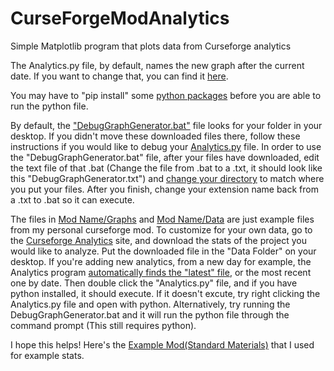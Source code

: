 # CurseForgeModAnalytics
Simple Matplotlib program that plots data from Curseforge analytics

The Analytics.py file, by default, names the new graph after the current date. If you want to change that, you can find it [here](Mod%20Name/Analytics.py#L40).

You may have to "pip install" some [python packages](Mod%20Name/Analytics.py#L1-L4) before you are able to run the python file.

By default, the ["DebugGraphGenerator.bat"](Mod%20Name/DebugGraphGenerator.bat) file looks for your folder in your desktop. If you didn't move these downloaded files there, follow these instructions if you would like to debug your [Analytics.py](Mod%20Name/Analytics.py) file. In order to use the "DebugGraphGenerator.bat" file, after your files have downloaded, edit the text file of that .bat (Change the file from .bat to a .txt, it should look like this "DebugGraphGenerator.txt") and [change your directory](Mod%20Name/DebugGraphGenerator.bat#L1) to match where you put your files. After you finish, change your extension name back from a .txt to .bat so it can execute.

The files in [Mod Name/Graphs](Mod%20Name/Graphs "Graphs Folder") and [Mod Name/Data](Mod%20Name/Graphs "Data Folder") are just example files from my personal curseforge mod. To customize for your own data, go to the [Curseforge Analytics](https://authors.curseforge.com/dashboard/projects) site, and download the stats of the project you would like to analyze. Put the downloaded file in the "Data Folder" on your desktop. If you're adding new analytics, from a new day for example, the Analytics program [automatically finds the "latest" file](Mod%20Name/Analytics.py#L11), or the most recent one by date. Then double click the "Analytics.py" file, and if you have python installed, it should execute. If it doesn't excute, try right clicking the Analytics.py file and open with python. Alternatively, try running the DebugGraphGenerator.bat and it will run the python file through the command prompt (This still requires python).

I hope this helps! Here's the [Example Mod(Standard Materials)](https://www.curseforge.com/minecraft/mc-mods/standardmaterials "Standard Materials CurseForge") that I used for example stats.

